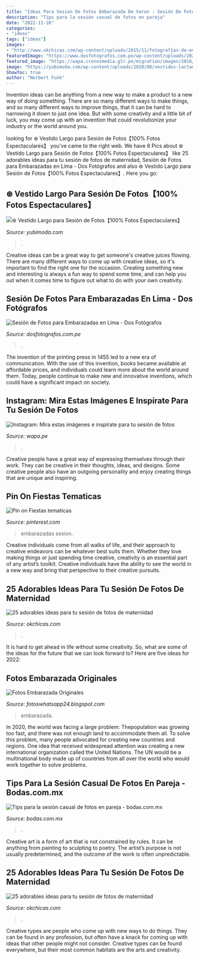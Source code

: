 ```yaml
---
title: "Ideas Para Sesion De Fotos Embarazada De Varon : Sesión De Fotos Para Embarazadas En Lima"
description: "Tips para la sesión casual de fotos en pareja"
date: "2022-11-26"
categories:
- "ideas"
tags: ["ideas"]
images:
- "http://www.okchicas.com/wp-content/uploads/2015/11/fotografías-de-embarazadas-5.jpg"
featuredImage: "https://www.dosfotografos.com.pe/wp-content/uploads/2020/06/DSC_6598.jpg"
featured_image: "https://wapa.cronosmedia.glr.pe/migration/imagen/2018/03/09/noticia-embarazadas-fotos.png"
image: "https://yubimoda.com/wp-content/uploads/2020/08/vestidos-lactancia-sesion-fotos.jpeg"
ShowToc: true
author: "Norbert Funk"
---
```



Invention ideas can be anything from a new way to make a product to a new way of doing something. There are so many different ways to make things, and so many different ways to improve things, that it can be hard to narrowing it down to just one idea. But with some creativity and a little bit of luck, you may come up with an invention that could revolutionize your industry or the world around you.

	

		
looking for ⊛ Vestido Largo para Sesión de Fotos【100% Fotos Espectaculares】 you've came to the right web. We have 8 Pics about ⊛ Vestido Largo para Sesión de Fotos【100% Fotos Espectaculares】 like 25 adorables ideas para tu sesión de fotos de maternidad, Sesión de Fotos para Embarazadas en Lima - Dos Fotógrafos and also ⊛ Vestido Largo para Sesión de Fotos【100% Fotos Espectaculares】. Here you go:
		
    
## ⊛ Vestido Largo Para Sesión De Fotos【100% Fotos Espectaculares】

<img loading=lazy src="https://yubimoda.com/wp-content/uploads/2020/08/vestidos-lactancia-sesion-fotos.jpeg" onerror="this.onerror=null;this.src='https://tse1.mm.bing.net/th?id=OIP.YsYSD7C6kdlwH70siUGU_AHaLH&amp;pid=15.1';" alt="⊛ Vestido Largo para Sesión de Fotos【100% Fotos Espectaculares】">

_Source: yubimoda.com_

>. 

	

Creative ideas can be a great way to get someone's creative juices flowing. There are many different ways to come up with creative ideas, so it's important to find the right one for the occasion. Creating something new and interesting is always a fun way to spend some time, and can help you out when it comes time to figure out what to do with your own creativity.

    
## Sesión De Fotos Para Embarazadas En Lima - Dos Fotógrafos

<img loading=lazy src="https://www.dosfotografos.com.pe/wp-content/uploads/2020/06/DSC_6598.jpg" onerror="this.onerror=null;this.src='https://tse1.mm.bing.net/th?id=OIP.NaytQYONB2lckDzurdmGPAHaE8&amp;pid=15.1';" alt="Sesión de Fotos para Embarazadas en Lima - Dos Fotógrafos">

_Source: dosfotografos.com.pe_

>. 

	

The invention of the printing press in 1455 led to a new era of communication. With the use of this invention, books became available at affordable prices, and individuals could learn more about the world around them. Today, people continue to make new and innovative inventions, which could have a significant impact on society.

    
## Instagram: Mira Estas Imágenes E Inspírate Para Tu Sesión De Fotos

<img loading=lazy src="https://wapa.cronosmedia.glr.pe/migration/imagen/2018/03/09/noticia-embarazadas-fotos.png" onerror="this.onerror=null;this.src='https://tse2.mm.bing.net/th?id=OIP.iWPl1HpP3Xz_iJz35YCJvwHaEK&amp;pid=15.1';" alt="Instagram: Mira estas imágenes e inspírate para tu sesión de fotos">

_Source: wapa.pe_

>. 

	

Creative people have a great way of expressing themselves through their work. They can be creative in their thoughts, ideas, and designs. Some creative people also have an outgoing personality and enjoy creating things that are unique and inspiring.

    
## Pin On Fiestas Tematicas

<img loading=lazy src="https://i.pinimg.com/originals/01/bc/c2/01bcc230a38e3f318491c9bebdc6aea3.jpg" onerror="this.onerror=null;this.src='https://tse3.mm.bing.net/th?id=OIP.VMf03_V8OsvOzXdAxeFS9AAAAA&amp;pid=15.1';" alt="Pin on Fiestas tematicas">

_Source: pinterest.com_

>embarazadas sesion. 

	

Creative individuals come from all walks of life, and their approach to creative endeavors can be whatever best suits them. Whether they love making things or just spending time creative, creativity is an essential part of any artist’s toolkit. Creative individuals have the ability to see the world in a new way and bring that perspective to their creative pursuits.

    
## 25 Adorables Ideas Para Tu Sesión De Fotos De Maternidad

<img loading=lazy src="http://www.okchicas.com/wp-content/uploads/2015/11/fotografías-de-embarazadas-6.jpg" onerror="this.onerror=null;this.src='https://tse1.mm.bing.net/th?id=OIP.TzDqLng6ZiCUCQW4OFxnpwHaLF&amp;pid=15.1';" alt="25 adorables ideas para tu sesión de fotos de maternidad">

_Source: okchicas.com_

>. 

	

It is hard to get ahead in life without some creativity. So, what are some of the ideas for the future that we can look forward to? Here are five ideas for 2022: 

    
## Fotos Embarazada Originales

<img loading=lazy src="https://2.bp.blogspot.com/-iZJgLoGk7uM/VvEzu-busWI/AAAAAAAACGM/d8xm_RtUEjcQOSJQEQFPG5oRKW6jeDwGA/w1200-h630-p-k-no-nu/_NID0097_20160309-copia.jpg" onerror="this.onerror=null;this.src='https://tse1.mm.bing.net/th?id=OIP.mUFx0FJItUhYIZPckIqBhgHaD4&amp;pid=15.1';" alt="Fotos Embarazada Originales">

_Source: fotoswhatsapp24.blogspot.com_

>embarazada. 

	

In 2020, the world was facing a large problem: Thepopulation was growing too fast, and there was not enough land to accommodate them all. To solve this problem, many people advocated for creating new countries and regions. One idea that received widespread attention was creating a new international organization called the United Nations. The UN would be a multinational body made up of countries from all over the world who would work together to solve problems.

    
## Tips Para La Sesión Casual De Fotos En Pareja - Bodas.com.mx

<img loading=lazy src="https://cdn0.bodas.com.mx/img_e_137528/7/5/2/8/sesioncasualmayelanene-atphotocitystudio-16_5_137528.jpg" onerror="this.onerror=null;this.src='https://tse1.mm.bing.net/th?id=OIP.zre82OhCrfMEgOSH-BySAwHaE8&amp;pid=15.1';" alt="Tips para la sesión casual de fotos en pareja - bodas.com.mx">

_Source: bodas.com.mx_

>. 

	

Creative art is a form of art that is not constrained by rules. It can be anything from painting to sculpting to poetry. The artist’s purpose is not usually predetermined, and the outcome of the work is often unpredictable.

    
## 25 Adorables Ideas Para Tu Sesión De Fotos De Maternidad

<img loading=lazy src="http://www.okchicas.com/wp-content/uploads/2015/11/fotografías-de-embarazadas-5.jpg" onerror="this.onerror=null;this.src='https://tse4.mm.bing.net/th?id=OIP.wDoP5v4W83hSbvbnb4ssoQHaE8&amp;pid=15.1';" alt="25 adorables ideas para tu sesión de fotos de maternidad">

_Source: okchicas.com_

>. 

	

Creative types are people who come up with new ways to do things. They can be found in any profession, but often have a knack for coming up with ideas that other people might not consider. Creative types can be found everywhere, but their most common habitats are the arts and creativity.

